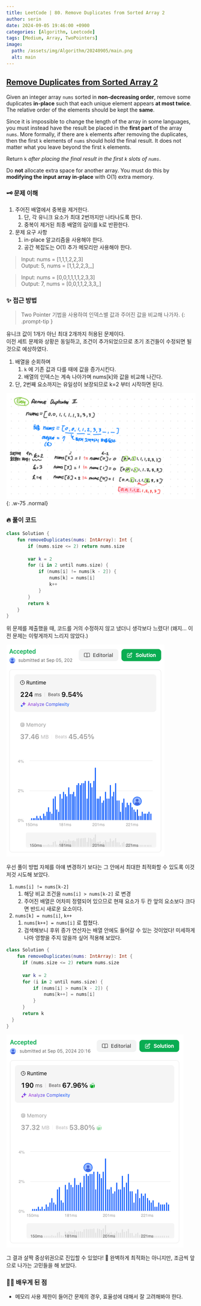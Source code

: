 ```yaml
---
title: LeetCode | 80. Remove Duplicates from Sorted Array 2
author: serin
date: 2024-09-05 19:46:00 +0900
categories: [Algorithm, Leetcode]
tags: [Medium, Array, TwoPointers]
image:
  path: /assets/img/Algorithm/20240905/main.png
  alt: main
---
```


## [Remove Duplicates from Sorted Array 2](https://leetcode.com/problems/remove-duplicates-from-sorted-array-ii/description)

Given an integer array `nums` sorted in **non-decreasing order**, remove some duplicates **in-place** such that each unique element appears **at most twice**. The relative order of the elements should be kept the **same**.

Since it is impossible to change the length of the array in some languages, you must instead have the result be placed in the **first part** of the array `nums`. More formally, if there are `k` elements after removing the duplicates, then the first `k` elements of `nums` should hold the final result. It does not matter what you leave beyond the first `k` elements.

Return `k` *after placing the final result in the first `k` slots of `nums`*.

Do **not** allocate extra space for another array. You must do this by **modifying the input array in-place** with O(1) extra memory.


### 🗝️ 문제 이해
1. 주어진 배열에서 중복을 제거한다.
   1. 단, 각 유니크 요소가 최대 2번까지만 나타나도록 한다.
   2. 중복이 제거된 최종 배열의 길이를 k로 반환한다.
2. 문제 요구 사항
   1. in-place 알고리즘을 사용해야 한다.
   2. 공간 복잡도는 O(1) 추가 메모리만 사용해야 한다.

> Input: nums = [1,1,1,2,2,3]  
> Output: 5, nums = [1,1,2,2,3,_]

> Input: nums = [0,0,1,1,1,1,2,3,3]  
> Output: 7, nums = [0,0,1,1,2,3,3,_,_]


### ✨ 접근 방법

> Two Pointer 기법을 사용하여 인덱스별 값과 주어진 값을 비교해 나가자.
{: .prompt-tip }

유니크 값이 1개가 아닌 최대 2개까지 허용된 문제이다.  
이전 세트 문제와 상황은 동일하고, 조건이 추가되었으므로 초기 조건들이 수정되면 될 것으로 예상하였다.

1. 배열을 순회하며
   1. `k` 에 기존 값과 다를 때에 값을 증가시킨다.
   2. 배열의 인덱스는 계속 나아가며 nums[k]와 값을 비교해 나간다. 
2. 단, 2번째 요소까지는 유일성이 보장되므로 k=2 부터 시작하면 된다.

![example](/assets/img/Algorithm/20240905/example.jpeg){: .w-75 .normal}

### 🔥 풀이 코드

```kotlin
class Solution {
    fun removeDuplicates(nums: IntArray): Int {
        if (nums.size <= 2) return nums.size
        
        var k = 2
        for (i in 2 until nums.size) {
            if (nums[i] != nums[k - 2]) {
                nums[k] = nums[i]
                k++
            }
        }
        return k
    }
}
```

위 문제를 제출했을 때, 코드를 거의 수정하지 않고 냈더니 생각보다 느렸다! (왜지... 이전 문제는 이렇게까지 느리지 않았다.)

![result](/assets/img/Algorithm/20240905/result.png)

우선 풀이 방법 자체를 아얘 변경하기 보다는 그 안에서 최대한 최적화할 수 있도록 이것저것 시도해 보았다.  
1. `nums[i] != nums[k-2]`
   1. 해당 비교 조건을 `nums[i] > nums[k-2]` 로 변경
   2. 주어진 배열은 어차피 정렬되어 있으므로 현재 요소가 두 칸 앞의 요소보다 크다면 반드시 새로운 요소이다.
2. `nums[k] = nums[i]`, `k++`
   1. `nums[k++] = nums[i]` 로 합쳤다.
   2. 검색해보니 후위 증가 연산자는 배열 안에도 들어갈 수 있는 것이었다! 미세하게나마 영향을 주지 않을까 싶어 적용해 보았다.

```kotlin
class Solution {
    fun removeDuplicates(nums: IntArray): Int {
      if (nums.size <= 2) return nums.size
      
      var k = 2
      for (i in 2 until nums.size) {
          if (nums[i] > nums[k - 2]) {
              nums[k++] = nums[i]
          }
      }
      return k
  }
}
```

![result](/assets/img/Algorithm/20240905/result2.png)

그 결과 살짝 중상위권으로 진입할 수 있었다! 👏 완벽하게 최적화는 아니지만, 조금씩 앞으로 나가는 고민들을 해 보았다.

### 🙆‍♀️ 배우게 된 점

- 메모리 사용 제한이 들어간 문제의 경우, 효율성에 대해서 잘 고려해봐야 한다.

